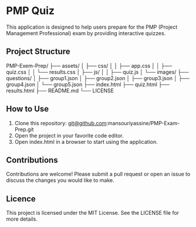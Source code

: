 # PMP Quiz

This application is designed to help users prepare for the PMP (Project Management Professional) exam by providing interactive quizzes.

## Project Structure

PMP-Exem-Prep/
├── assets/
│ ├── css/
│ │ ├── app.css
│ │ ├── quiz.css
│ │ └── results.css
│ ├── js/
│ │ ├── quiz.js
│ └── images/
├── questions/
│ ├── group1.json
│ ├── group2.json
│ ├── group3.json
│ ├── group4.json
│ └── group5.json
├── index.html
├── quiz.html
├── results.html
├── README.md
└── LICENSE

## How to Use

1. Clone this repository: git@github.com:mansouriyassine/PMP-Exam-Prep.git
2. Open the project in your favorite code editor.
3. Open index.html in a browser to start using the application.

## Contributions

Contributions are welcome! Please submit a pull request or open an issue to discuss the changes you would like to make.

## Licence

This project is licensed under the MIT License. See the LICENSE file for more details.